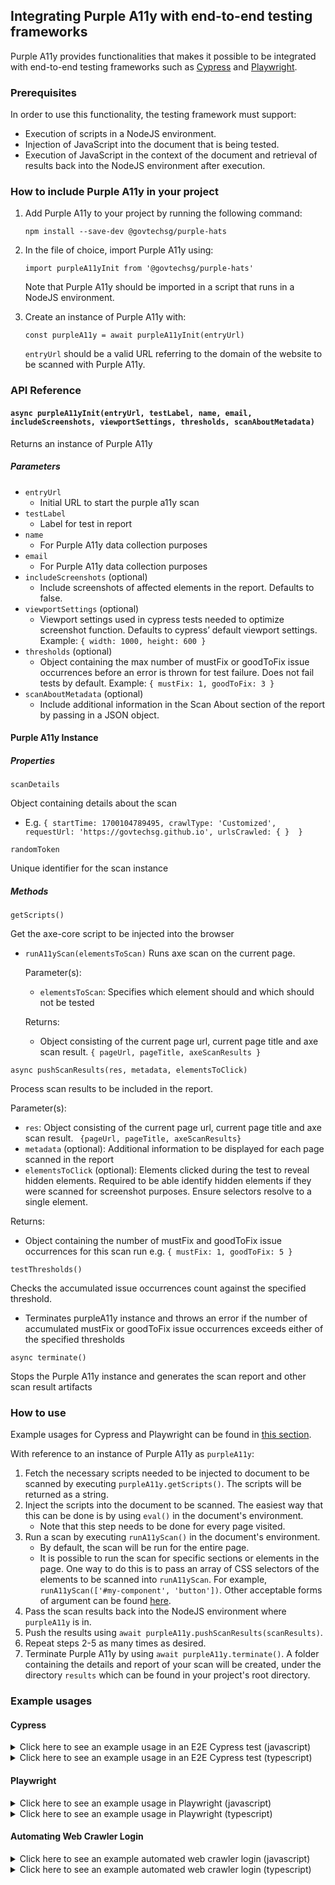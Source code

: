 ## Integrating Purple A11y with end-to-end testing frameworks

Purple A11y provides functionalities that makes it possible to be integrated with end-to-end testing frameworks such as [Cypress](https://www.cypress.io/) and [Playwright](https://playwright.dev/).

### Prerequisites

In order to use this functionality, the testing framework must support:

- Execution of scripts in a NodeJS environment.
- Injection of JavaScript into the document that is being tested.
- Execution of JavaScript in the context of the document and retrieval of results back into the NodeJS environment after execution.

### How to include Purple A11y in your project

1. Add Purple A11y to your project by running the following command:

   `npm install --save-dev @govtechsg/purple-hats`

2. In the file of choice, import Purple A11y using:

   `import purpleA11yInit from '@govtechsg/purple-hats'`

   Note that Purple A11y should be imported in a script that runs in a NodeJS environment.

3. Create an instance of Purple A11y with:

   `const purpleA11y = await purpleA11yInit(entryUrl)`

   `entryUrl` should be a valid URL referring to the domain of the website to be scanned with Purple A11y.

### API Reference

#### `async purpleA11yInit(entryUrl, testLabel, name, email, includeScreenshots, viewportSettings, thresholds, scanAboutMetadata)`

Returns an instance of Purple A11y

##### Parameters

- `entryUrl`
  - Initial URL to start the purple a11y scan
- `testLabel`
  - Label for test in report
- `name`
  - For Purple A11y data collection purposes
- `email`
  - For Purple A11y data collection purposes
- `includeScreenshots` (optional)
  - Include screenshots of affected elements in the report. Defaults to false.
- `viewportSettings` (optional)
  - Viewport settings used in cypress tests needed to optimize screenshot function. Defaults to cypress’ default viewport settings. Example: `{ width: 1000, height: 600 }`
- `thresholds` (optional)
  - Object containing the max number of mustFix or goodToFix issue occurrences before an error is thrown for test failure. Does not fail tests by default. Example: `{ mustFix: 1, goodToFix: 3 }`
- `scanAboutMetadata` (optional)
  - Include additional information in the Scan About section of the report by passing in a JSON object.

#### Purple A11y Instance

##### Properties

`scanDetails`

Object containing details about the scan

- E.g. `{
  startTime: 1700104789495,
  crawlType: 'Customized',
  requestUrl: 'https://govtechsg.github.io',
  urlsCrawled: { } 
}`

`randomToken`

Unique identifier for the scan instance

##### Methods

`getScripts()`

Get the axe-core script to be injected into the browser

- `runA11yScan(elementsToScan)`
  Runs axe scan on the current page.

  Parameter(s):

  - `elementsToScan`: Specifies which element should and which should not be tested

  Returns:

  - Object consisting of the current page url, current page title and axe scan result. `{ pageUrl, pageTitle, axeScanResults }`

`async pushScanResults(res, metadata, elementsToClick)`

Process scan results to be included in the report.

Parameter(s):

- `res`: Object consisting of the current page url, current page title and axe scan result. ` {pageUrl, pageTitle, axeScanResults}`
- `metadata` (optional): Additional information to be displayed for each page scanned in the report
- `elementsToClick` (optional): Elements clicked during the test to reveal hidden elements. Required to be able identify hidden elements if they were scanned for screenshot purposes. Ensure selectors resolve to a single element.

Returns:

- Object containing the number of mustFix and goodToFix issue occurrences for this scan run e.g. `{ mustFix: 1, goodToFix: 5 }`

`testThresholds()`

Checks the accumulated issue occurrences count against the specified threshold.

- Terminates purpleA11y instance and throws an error if the number of accumulated mustFix or goodToFix issue occurrences exceeds either of the specified thresholds

`async terminate()`

Stops the Purple A11y instance and generates the scan report and other scan result artifacts

### How to use

Example usages for Cypress and Playwright can be found in [this section](#example-usages).

With reference to an instance of Purple A11y as `purpleA11y`:

1. Fetch the necessary scripts needed to be injected to document to be scanned by executing `purpleA11y.getScripts()`. The scripts will be returned as a string.
2. Inject the scripts into the document to be scanned. The easiest way that this can be done is by using `eval()` in the document's environment.
   - Note that this step needs to be done for every page visited.
3. Run a scan by executing `runA11yScan()` in the document's environment.
   - By default, the scan will be run for the entire page.
   - It is possible to run the scan for specific sections or elements in the page. One way to do this is to pass an array of CSS selectors of the elements to be scanned into `runA11yScan`. For example, `runA11yScan(['#my-component', 'button'])`. Other acceptable forms of argument can be found [here](https://github.com/dequelabs/axe-core/blob/develop/doc/API.md#context-parameter).
4. Pass the scan results back into the NodeJS environment where `purpleA11y` is in.
5. Push the results using `await purpleA11y.pushScanResults(scanResults)`.
6. Repeat steps 2-5 as many times as desired.
7. Terminate Purple A11y by using `await purpleA11y.terminate()`. A folder containing the details and report of your scan will be created, under the directory `results` which can be found in your project's root directory.

### Example usages

#### Cypress

<details>
<summary>Click here to see an example usage in an E2E Cypress test (javascript)</summary>

We will be creating the following files in a demo Cypress project:

    ├── cypress.config.ts
    ├── cypress.d.ts
    ├── package.json
    ├── src
    │   └── cypress
    │       ├── e2e
    │       │   └── spec.cy.ts
    │       └── support
    │           └── e2e.ts
    └── tsconfig.json

Create a <code>package.json</code> by running <code>npm init</code> . Accept the default options or customise it as needed.

Change the type of npm package to module by running <code>npm pkg set type="module"</code>

Install the following node dependencies by running <code>npm install cypress @govtechsg/purple-hats --save-dev </code>

Navigate to <code>node_modules/@govtechsg/purple-hats</code> and run <code>npm install</code> and <code>npm run build</code> within the folder to install remaining Purple A11y dependencies:

    cd node_modules/@govtechsg/purple-hats
    npm install
    npm run build
    cd ../../..

Create <code>cypress.config.js</code> with the following contents, and change your Name, E-mail address, and boolean value for whether rule items requiring manual review in the report should be displayed below:

    import { defineConfig } from "cypress";
    import purpleA11yInit from "@govtechsg/purple-hats";

    // viewport used in tests to optimise screenshots
    const viewportSettings = { width: 1920, height: 1040 };
    // specifies the number of occurrences before error is thrown for test failure
    const thresholds = { mustFix: 20, goodToFix: 25 };
    // additional information to include in the "Scan About" section of the report
    const scanAboutMetadata = { browser: 'Chrome (Desktop)' };

    const purpleA11y = await purpleA11yInit(
        "https://govtechsg.github.io", // initial url to start scan
        "Demo Cypress Scan", // label for test
        "Your Name",
        "email@domain.com",
        true, // include screenshots of affected elements in the report
        viewportSettings,
        thresholds,
        scanAboutMetadata,
    );

    export default defineConfig({
        taskTimeout: 120000, // need to extend as screenshot function requires some time
        viewportHeight: viewportSettings.height,
        viewportWidth: viewportSettings.width,
        e2e: {
            setupNodeEvents(on, _config) {
                on("task", {
                    getPurpleA11yScripts() {
                        return purpleA11y.getScripts();
                    },
                    async pushPurpleA11yScanResults({res, metadata, elementsToClick}) {
                        return await purpleA11y.pushScanResults(res, metadata, elementsToClick);
                    },
                    returnResultsDir() {
                        return `results/${purpleA11y.randomToken}_${purpleA11y.scanDetails.urlsCrawled.scanned.length}pages/report.html`;
                    },
                    finishPurpleA11yTestCase() {
                        purpleA11y.testThresholds();
                        return null;
                    },
                    async terminatePurpleA11y() {
                        return await purpleA11y.terminate();
                    },
                });
            },
        },
    });

Create a sub-folder and file <code>cypress/support/e2e.js</code> with the following contents:

    Cypress.Commands.add("injectPurpleA11yScripts", () => {
        cy.task("getPurpleA11yScripts").then((s) => {
            cy.window().then((win) => {
                win.eval(s);
            });
        });
    });

    Cypress.Commands.add("runPurpleA11yScan", (items={}) => {
        cy.window().then(async (win) => {
            const { elementsToScan, elementsToClick, metadata } = items;
            const res = await win.runA11yScan(elementsToScan);
            cy.task("pushPurpleA11yScanResults", {res, metadata, elementsToClick}).then((count) => { return count });
            cy.task("pushPurpleA11yScanResults", {res, metadata, elementsToClick}).then((count) => { return count });
            cy.task("finishPurpleA11yTestCase"); // test the accumulated number of issue occurrences against specified thresholds. If exceed, terminate purpleA11y instance.
        });
    });

    Cypress.Commands.add("terminatePurpleA11y", () => {
        cy.task("terminatePurpleA11y");
    });

Create <code>cypress/e2e/spec.cy.js</code> with the following contents:

    describe("template spec", () => {
        it("should run purple A11y", () => {
            cy.visit(
                "https://govtechsg.github.io/purple-banner-embeds/purple-integrated-scan-example.htm"
            );
            cy.injectPurpleA11yScripts();
            cy.runPurpleA11yScan();
             cy.get("button[onclick=\"toggleSecondSection()\"]").click();
            // Run a scan on <input> and <button> elements
            cy.runPurpleA11yScan({
                elementsToScan: ["input", "button"],
                elementsToClick: ["button[onclick=\"toggleSecondSection()\"]"],
                metadata: "Clicked button"
            });

            cy.terminatePurpleA11y();
        });
    });

Run your test with <code>npx cypress run</code>.  
You will see Purple A11y results generated in <code>results</code> folder.

</details>
<details>
<summary>Click here to see an example usage in an E2E Cypress test (typescript)</summary>

We will be creating the following files in a demo Cypress project:

    ├── cypress
    │   ├── e2e
    │   │   └── spec.cy.ts
    │   └── support
    │       └── e2e.ts
    ├── cypress.config.ts
    └── package.json

Create a <code>package.json</code> by running <code>npm init</code> . Accept the default options or customise it as needed.

Change the type of npm package to module by running <code>npm pkg set type="module"</code>

Install the following node dependencies by running <code>npm install cypress @types/cypress @govtechsg/purple-hats typescript --save-dev </code>

Create a <code>tsconfig.json</code> in the root directory and add the following:
```
{
"compilerOptions": {
"outDir": "./dist",
"allowJs": true,
"target": "es2021",
"module": "nodenext",
"rootDir": "./src",
"skipLibCheck": true,
"types": ["cypress"]
},
"include": ["./src/**/*", "cypress.d.ts"]
}
```

Navigate to <code>node_modules/@govtechsg/purple-hats</code> and run <code>npm install</code> and <code>npm run build</code> within the folder to install remaining Purple A11y dependencies:

    cd node_modules/@govtechsg/purple-hats
    npm install
    npm run build
    cd ../../..

Create <code>cypress.config.ts</code> with the following contents, and change your Name, E-mail address, and boolean value for whether rule items requiring manual review in the report should be displayed below:

    import { defineConfig } from "cypress";
    import purpleA11yInit from "@govtechsg/purple-hats";

    interface ViewportSettings {
        width: number;
        height: number;
    }

    interface Thresholds {
        mustFix: number;
        goodToFix: number;
    }

    interface ScanAboutMetadata {
        browser: string;
    }

    // viewport used in tests to optimise screenshots
    const viewportSettings: ViewportSettings = { width: 1920, height: 1040 };
    // specifies the number of occurrences before error is thrown for test failure
    const thresholds: Thresholds = { mustFix: 20, goodToFix: 20 };
    // additional information to include in the "Scan About" section of the report
    const scanAboutMetadata: ScanAboutMetadata = { browser: 'Chrome (Desktop)' };

    const purpleA11y = await purpleA11yInit(
        "https://govtechsg.github.io", // initial url to start scan
        "Demo Cypress Scan", // label for test
        "Your Name",
        "email@domain.com",
        true, // include screenshots of affected elements in the report
        viewportSettings,
        thresholds,
        scanAboutMetadata,
    );

    export default defineConfig({
        taskTimeout: 120000, // need to extend as screenshot function requires some time
        viewportHeight: viewportSettings.height,
        viewportWidth: viewportSettings.width,
        e2e: {
            setupNodeEvents(on, _config) {
                on("task", {
                    getPurpleA11yScripts(): string {
                        return purpleA11y.getScripts();
                    },
                    async pushPurpleA11yScanResults({res, metadata, elementsToClick}: { res: any, metadata: any, elementsToClick: any[] }): Promise<{ mustFix: number, goodToFix: number }> {
                        return await purpleA11y.pushScanResults(res, metadata, elementsToClick);
                    },
                    returnResultsDir(): string {
                        return `results/${purpleA11y.randomToken}_${purpleA11y.scanDetails.urlsCrawled.scanned.length}pages/reports/report.html`;
                    },
                    finishPurpleA11yTestCase(): null {
                        purpleA11y.testThresholds();
                        return null;
                    },
                    async terminatePurpleA11y(): Promise<null> {
                        return await purpleA11y.terminate();
                    },
                });
            },
            supportFile: 'dist/cypress/support/e2e.js',
            specPattern: 'dist/cypress/e2e/**/*.cy.{js,jsx,ts,tsx}',
        },
    });

Create a sub-folder and file <code>src/cypress/support/e2e.ts</code> with the following contents:

    Cypress.Commands.add("injectPurpleA11yScripts", () => {
        cy.task("getPurpleA11yScripts").then((s: string) => {
            cy.window().then((win) => {
                win.eval(s);
            });
        });
    });

    Cypress.Commands.add("runPurpleA11yScan", (items={}) => {
        cy.window().then(async (win) => {
            const { elementsToScan, elementsToClick, metadata } = items;
            const res = await win.runA11yScan(elementsToScan);
            cy.task("pushPurpleA11yScanResults", {res, metadata, elementsToClick}).then((count) => { return count });
            cy.task("pushPurpleA11yScanResults", {res, metadata, elementsToClick}).then((count) => { return count });
            cy.task("finishPurpleA11yTestCase"); // test the accumulated number of issue occurrences against specified thresholds. If exceed, terminate purpleA11y instance.
        });
    });

    Cypress.Commands.add("terminatePurpleA11y", () => {
        cy.task("terminatePurpleA11y");
    });

Create <code>src/cypress/e2e/spec.cy.ts</code> with the following contents:

    describe("template spec", () => {
        it("should run purple A11y", () => {
            cy.visit(
                "https://govtechsg.github.io/purple-banner-embeds/purple-integrated-scan-example.htm"
            );
            cy.injectPurpleA11yScripts();
            cy.runPurpleA11yScan();
             cy.get("button[onclick=\"toggleSecondSection()\"]").click();
            // Run a scan on <input> and <button> elements
            cy.runPurpleA11yScan({
                elementsToScan: ["input", "button"],
                elementsToClick: ["button[onclick=\"toggleSecondSection()\"]"],
                metadata: "Clicked button"
            });

            cy.terminatePurpleA11y();
        });
    });

Create <code>cypress.d.ts</code> in the root directory with the following contents:
```
declare namespace Cypress {
  interface Chainable<Subject> {
    injectPurpleA11yScripts(): Chainable<void>;
    runPurpleA11yScan(options?: PurpleA11yScanOptions): Chainable<void>;
    terminatePurpleA11y(): Chainable<void>;
  }

  interface PurpleA11yScanOptions {
    elementsToScan?: string[];
    elementsToClick?: string[];
    metadata?: string;
  }
}

interface Window {
  runA11yScan: (elementsToScan?: string[]) => Promise<any>;
}
```

Compile your typescript code with <code>npx tsc</code>.  
Run your test with <code>npx cypress run</code>.

You will see Purple A11y results generated in <code>results</code> folder.

</details>

#### Playwright

<details>
    <summary>Click here to see an example usage in Playwright (javascript)</summary>

Create a <code>package.json</code> by running <code>npm init</code> . Accept the default options or customise it as needed.

Change the type of npm package to module by running <code>npm pkg set type="module"</code>

Install the following node dependencies by running <code>npm install playwright @govtechsg/purple-hats --save-dev</code> and <code>npx playwright install</code>

Navigate to <code>node_modules/@govtechsg/purple-hats</code> and run <code>npm install</code> and <code>npm run build</code> within the folder to install remaining Purple A11y dependencies:

    cd node_modules/@govtechsg/purple-hats
    npm install
    npm run build
    cd ../../..

On your project's root folder, create a Playwright test file <code>purpleA11y-playwright-demo.js</code>:

    import { chromium } from "playwright";
    import purpleA11yInit from "@govtechsg/purple-hats";

    // viewport used in tests to optimise screenshots
    const viewportSettings = { width: 1920, height: 1040 };
    // specifies the number of occurrences before error is thrown for test failure
    const thresholds = { mustFix: 20, goodToFix: 25 };
    // additional information to include in the "Scan About" section of the report
    const scanAboutMetadata = { browser: 'Chrome (Desktop)' };

    const purpleA11y = await purpleA11yInit(
        "https://govtechsg.github.io", // initial url to start scan
        "Demo Playwright Scan", // label for test
        "Your Name",
        "email@domain.com",
        true, // include screenshots of affected elements in the report
        viewportSettings,
        thresholds,
        scanAboutMetadata,
    );

    (async () => {
        const browser = await chromium.launch({
            headless: false,
        });
        const context = await browser.newContext();
        const page = await context.newPage();

        const runPurpleA11yScan = async (elementsToScan) => {
            const scanRes = await page.evaluate(
                async elementsToScan => await runA11yScan(elementsToScan),
                elementsToScan,
            );
            await purpleA11y.pushScanResults(scanRes);
            purpleA11y.testThresholds(); // test the accumulated number of issue occurrences against specified thresholds. If exceed, terminate purpleA11y instance.
        };

        await page.goto('https://govtechsg.github.io/purple-banner-embeds/purple-integrated-scan-example.htm');
        await page.evaluate(purpleA11y.getScripts());
        await runPurpleA11yScan();

        await page.getByRole('button', { name: 'Click Me' }).click();
        // Run a scan on <input> and <button> elements
        await runPurpleA11yScan(['input', 'button'])


        // ---------------------
        await context.close();
        await browser.close();
        await purpleA11y.terminate();
    })();

Run your test with <code>node purpleA11y-playwright-demo.js</code> .

You will see Purple A11y results generated in <code>results</code> folder.

</details>
<details>
    <summary>Click here to see an example usage in Playwright (typescript)</summary>

Create a <code>package.json</code> by running <code>npm init</code> . Accept the default options or customise it as needed.

Change the type of npm package to module by running <code>npm pkg set type="module"</code>

Install the following node dependencies by running <code>npm install playwright @govtechsg/purple-hats typescript --save-dev</code> and <code>npx playwright install</code>

Create a <code>tsconfig.json</code> in the root directory and add the following:
```
{
"compilerOptions": {
"outDir": "./dist",
"allowJs": true,
"target": "es2021",
"module": "nodenext",
"rootDir": "./src",
"skipLibCheck": true
},
"include": ["./src/**/*"]
}
```

Navigate to <code>node_modules/@govtechsg/purple-hats</code> and run <code>npm install</code> and <code>npm run build</code> within the folder to install remaining Purple A11y dependencies:

    cd node_modules/@govtechsg/purple-hats
    npm install
    npm run build
    cd ../../..

Create a sub-folder and Playwright test file <code>src/purpleA11y-playwright-demo.ts</code> with the following contents:

    import { Browser, BrowserContext, Page, chromium } from "playwright";
    import purpleA11yInit from "@govtechsg/purple-hats";

    declare const runA11yScan: (elementsToScan?: string[]) => Promise<any>;

    interface ViewportSettings {
        width: number;
        height: number;
    }

    interface Thresholds {
        mustFix: number;
        goodToFix: number;
    }

    interface ScanAboutMetadata {
        browser: string;
    }

    // viewport used in tests to optimise screenshots
    const viewportSettings: ViewportSettings = { width: 1920, height: 1040 };
    // specifies the number of occurrences before error is thrown for test failure
    const thresholds: Thresholds = { mustFix: 20, goodToFix: 25 };
    // additional information to include in the "Scan About" section of the report
    const scanAboutMetadata: ScanAboutMetadata = { browser: 'Chrome (Desktop)' };

    const purpleA11y = await purpleA11yInit(
        "https://govtechsg.github.io", // initial url to start scan
        "Demo Playwright Scan", // label for test
        "Your Name",
        "email@domain.com",
        true, // include screenshots of affected elements in the report
        viewportSettings,
        thresholds,
        scanAboutMetadata,
    );

    (async () => {
        const browser: Browser = await chromium.launch({
            headless: false,
        });
        const context: BrowserContext = await browser.newContext();
        const page: Page = await context.newPage();

        const runPurpleA11yScan = async (elementsToScan?: string[]) => {
            const scanRes = await page.evaluate(
                async elementsToScan => await runA11yScan(elementsToScan),
                elementsToScan,
            );
            await purpleA11y.pushScanResults(scanRes);
            purpleA11y.testThresholds(); // test the accumulated number of issue occurrences against specified thresholds. If exceed, terminate purpleA11y instance.
        };

        await page.goto('https://govtechsg.github.io/purple-banner-embeds/purple-integrated-scan-example.htm');
        await page.evaluate(purpleA11y.getScripts());
        await runPurpleA11yScan();

        await page.getByRole('button', { name: 'Click Me' }).click();
        // Run a scan on <input> and <button> elements
        await runPurpleA11yScan(['input', 'button'])


        // ---------------------
        await context.close();
        await browser.close();
        await purpleA11y.terminate();
    })();

Compile your typescript code with <code>npx tsc</code>.  
Run your test with <code>node dist/purpleA11y-playwright-demo.js</code>.

You will see Purple A11y results generated in <code>results</code> folder.

</details>

#### Automating Web Crawler Login

<details>
    <summary>Click here to see an example automated web crawler login (javascript)</summary>
<code>automated-web-crawler-login.js</code>:
   
    import { chromium } from 'playwright';
    import { exec } from 'child_process';

    const loginAndCaptureHeaders = async (url, email, password) => {
        const browser = await chromium.launch({ headless: true });
        const page = await browser.newPage();

        await page.goto(url);
        await page.fill('input[name="email"]', email);
        await page.fill('input[name="password"]', password);

        const [response] = await Promise.all([
            page.waitForNavigation(),
            page.click('input[type="submit"]'),
        ]);

        // Format cookie retrieved from page
        const formatCookies = cookies => {
            return cookies.map(cookie => `cookie ${cookie.name}=${cookie.value}`).join('; ');
        };

        // Retrieve cookies after login
        let cookies = await page.context().cookies();
        const formattedCookies = formatCookies(cookies);

        // Close browser
        await browser.close();

        return formattedCookies;
    };

    const runPurpleA11yScan = command => {
        exec(command, (error, stdout, stderr) => {
            if (error) {
                console.error(`Error: ${error.message}`);
                return;
            }
            if (stderr) {
                console.error(stderr);
            }
            console.log(stdout);
        });
    };

    const runScript = () => {
        loginAndCaptureHeaders(
            // Test example with authenticationtest.com
            'https://authenticationtest.com/simpleFormAuth/',
            'simpleForm@authenticationtest.com',
            'pa$$w0rd',
        )
            .then(formattedCookies => {
                console.log('Cookies retrieved.\n');
                // where -m "..." are the headers needed in the format "header1 value1, header2 value2" etc
                // where -u ".../loginSuccess/" is the destination page after login
                const command = `npm run cli -- -c website -u "https://authenticationtest.com/loginSuccess/" -p 1 -k "Your Name:email@domain.com" -m "${formattedCookies}"`;
                console.log(`Executing PurpleA11y scan command:\n> ${command}\n`);
                runPurpleA11yScan(command);
            })
            .catch(err => {
                console.error('Error:', err);
            });
    };

    runScript();

</details>
<details>
    <summary>Click here to see an example automated web crawler login (typescript)</summary>
<code>automated-web-crawler-login.ts</code>:
   
    import { chromium, Browser, Page, Cookie } from 'playwright';
    import { exec } from 'child_process';

    const loginAndCaptureHeaders = async (url: string, email: string, password: string): Promise<string> => {
        const browser: Browser = await chromium.launch({ headless: true });
        const page: Page = await browser.newPage();

        await page.goto(url);
        await page.fill('input[name="email"]', email);
        await page.fill('input[name="password"]', password);

        const [response] = await Promise.all([
            page.waitForNavigation(),
            page.click('input[type="submit"]'),
        ]);

        // Format cookie retrieved from page
        const formatCookies = (cookies: Cookie[]): string => {
            return cookies.map(cookie => `cookie ${cookie.name}=${cookie.value}`).join('; ');
        };

        // Retrieve cookies after login
        let cookies: Cookie[] = await page.context().cookies();
        const formattedCookies: string = formatCookies(cookies);

        // Close browser
        await browser.close();

        return formattedCookies;
    };

    const runPurpleA11yScan = (command: string): void => {
        exec(command, (error, stdout, stderr) => {
            if (error) {
                console.error(`Error: ${error.message}`);
                return;
            }
            if (stderr) {
                console.error(stderr);
            }
            console.log(stdout);
        });
    };

    const runScript = (): void => {
        loginAndCaptureHeaders(
            // Test example with authenticationtest.com
            'https://authenticationtest.com/simpleFormAuth/',
            'simpleForm@authenticationtest.com',
            'pa$$w0rd',
        )
            .then((formattedCookies: string) => {
                console.log('Cookies retrieved.\n');
                // where -m "..." are the headers needed in the format "header1 value1, header2 value2" etc
                // where -u ".../loginSuccess/" is the destination page after login
                const command: string = `npm run cli -- -c website -u "https://authenticationtest.com/loginSuccess/" -p 1 -k "Your Name:email@domain.com" -m "${formattedCookies}"`;
                console.log(`Executing PurpleA11y scan command:\n> ${command}\n`);
                runPurpleA11yScan(command);
            })
            .catch((err: Error) => {
                console.error('Error:', err);
            });
    };

    runScript();   

</details>
